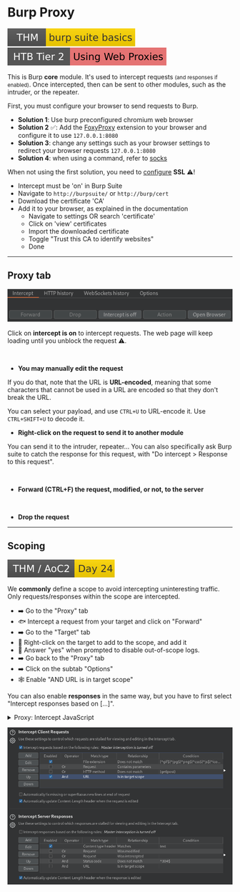# Burp Proxy

[![burpsuitebasics](../../../../../../_badges/thm/burpsuitebasics.svg)](https://tryhackme.com/room/burpsuitebasics)
[![usingwebproxies](../../../../../../_badges/htb/usingwebproxies.svg)](https://academy.hackthebox.com/course/preview/using-web-proxies)

<div class="row row-cols-lg-2"><div>

This is Burp **core** module. It's used to intercept requests <small>(and responses if enabled)</small>. Once intercepted, then can be sent to other modules, such as the intruder, or the repeater. 

First, you must configure your browser to send requests to Burp.

* **Solution 1**: Use burp preconfigured chromium web browser
* **Solution 2** ✅: Add the [FoxyProxy](/cybersecurity/red-team/tools/utilities/proxies/foxyproxy.md) extension to your browser and configure it to use `127.0.0.1:8080`
* **Solution 3**: change any settings such as your browser settings to redirect your browser requests `127.0.0.1:8080`
* **Solution 4**: when using a command, refer to [socks](/operating-systems/networking/protocols/socks.md)
</div><div>

When not using the first solution, you need to [configure](https://portswigger.net/burp/documentation/desktop/external-browser-config/certificate) **SSL** ⚠️! 

* Intercept must be 'on' in Burp Suite
* Navigate to `http://burpsuite/` or `http://burp/cert`
* Download the certificate 'CA'
* Add it to your browser, as explained in the documentation
  * Navigate to settings OR search 'certificate'
  * Click on 'view' certificates
  * Import the downloaded certificate
  * Toggle "Trust this CA to identify websites"
  * Done
</div></div>

<hr class="sep-both">

## Proxy tab

<div class="row row-cols-lg-2"><div>

![burp_suite_proxy_tab](../_images/burp_suite_proxy_tab.png)

Click on **intercept is on** to intercept requests. The web page will keep loading until you unblock the request ⚠️.

<br>

* **You may manually edit the request**

If you do that, note that the URL is **URL-encoded**, meaning that some characters that cannot be used in a URL are encoded so that they don't break the URL.

You can select your payload, and use `CTRL+U` to URL-encode it. Use `CTRL+SHIFT+U` to decode it.
</div><div>

* **Right-click on the request to send it to another module**

You can send it to the intruder, repeater... You can also specifically ask Burp suite to catch the response for this request, with "Do intercept > Response to this request".

<br>

* **Forward (CTRL+F) the request, modified, or not, to the server**

<br>

* **Drop the request** 
</div></div>

<hr class="sep-both">

## Scoping

[![adventofcyber2](../../../../../../_badges/thm/adventofcyber2/day24.svg)](https://tryhackme.com/room/adventofcyber2)

<div class="row row-cols-lg-2"><div>

We **commonly** define a scope to avoid intercepting uninteresting traffic. Only requests/responses within the scope are intercepted.

* ➡️ Go to the "Proxy" tab
* 🐟 Intercept a request from your target and click on "Forward"
* ➡️ Go to the "Target" tab
* 🎣 Right-click on the target to add to the scope, and add it
* 🫧 Answer "yes" when prompted to disable out-of-scope logs.
* ➡️ Go back to the "Proxy" tab
* ➡️ Click on the subtab "Options"
* 🕸️ Enable "AND URL is in target scope"

You can also enable **responses** in the same way, but you have to first select "Intercept responses based on [...]".

<details class="details-n">
<summary>Proxy: Intercept JavaScript</summary>

You may want to intercept a JavaScript file to edit the code before sending it to the browser. They are not caught by default.

* In Intercept Client Requests, edit and remove `^js$` from the list of filtered extensions.
* Clear your browser cache
* Do the request loading the JavaScript you want to intercept again
</details>
</div><div>

![burp_suite_proxy_scope_options](../_images/burp_suite_proxy_scope_options.png)
</div></div>